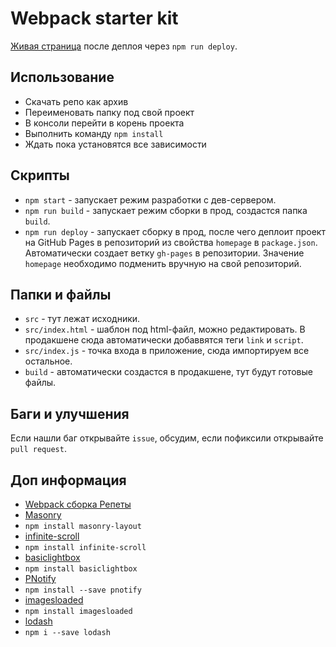 # Webpack starter kit

[Живая страница](https://luxplanjay.github.io/webpack-starter-kit/) после деплоя
через `npm run deploy`.

## Использование

- Скачать репо как архив
- Переименовать папку под свой проект
- В консоли перейти в корень проекта
- Выполнить команду `npm install`
- Ждать пока установятся все зависимости

## Скрипты

- `npm start` - запускает режим разработки с дев-сервером.
- `npm run build` - запускает режим сборки в прод, создастся папка `build`.
- `npm run deploy` - запускает сборку в прод, после чего деплоит проект на
  GitHub Pages в репозиторий из свойства `homepage` в `package.json`.
  Автоматически создает ветку `gh-pages` в репозитории. Значение `homepage`
  необходимо подменить вручную на свой репозиторий.

## Папки и файлы

- `src` - тут лежат исходники.
- `src/index.html` - шаблон под html-файл, можно редактировать. В продакшене
  сюда автоматически добаввятся теги `link` и `script`.
- `src/index.js` - точка входа в приложение, сюда импортируем все остальное.
- `build` - автоматически создастся в продакшене, тут будут готовые файлы.

## Баги и улучшения

Если нашли баг открывайте `issue`, обсудим, если пофиксили открывайте
`pull request`.

## Доп информация

- [Webpack сборка Репеты](https://github.com/luxplanjay/webpack-starter-kit)
- [Masonry](https://masonry.desandro.com/)
- `npm install masonry-layout`
- [infinite-scroll](https://infinite-scroll.com/)
- `npm install infinite-scroll`
- [basiclightbox](https://basiclightbox.electerious.com/)
- `npm install basiclightbox`
- [PNotify](https://sciactive.com/pnotify/)
- `npm install --save pnotify`
- [imagesloaded](https://imagesloaded.desandro.com/)
- `npm install imagesloaded`
- [lodash](https://lodash.com/)
- `npm i --save lodash`
